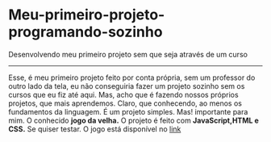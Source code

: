 # Meu-primeiro-projeto-programando-sozinho
 Desenvolvendo meu primeiro projeto sem que seja através de um curso
***
Esse, é meu primeiro projeto feito por conta própria, sem um professor do outro lado da tela, eu não conseguiria fazer um projeto sozinho sem os cursos que eu fiz até aqui. Mas, acho que é fazendo nossos próprios projetos, que mais aprendemos. Claro, que conhecendo, ao menos os fundamentos da linguagem. É um projeto simples. Mas! importante para mim. O conhecido **jogo da velha.** O projeto é feito com **JavaScript,HTML e CSS.** Se quiser testar. O jogo está disponível no [link](https://thawing-thicket-95785.herokuapp.com) 
